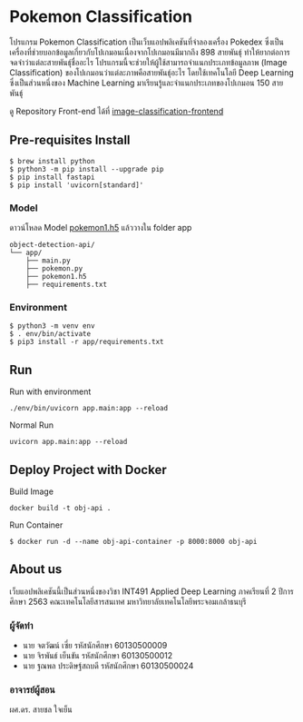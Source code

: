 # Pokemon Classification
โปรแกรม Pokemon Classification เป็นเว็บแอปพลิเคชันที่จำลองเครื่อง Pokedex ซึ่งเป็นเครื่องที่ช่วยบอกข้อมูลเกี่ยวกับโปเกมอนเนื่องจากโปเกมอนมีมากถึง 898 สายพันธุ์ ทำให้ยากต่อการจดจำว่าแต่ละสายพันธุ์ชื่ออะไร โปรแกรมนี้จะช่วยให้ผู้ใช้สามารถจำแนกประเภทข้อมูลภาพ (Image Classification) ของโปเกมอนว่าแต่ละภาพคือสายพันธุ์อะไร โดยใช้เทคโนโลยี Deep Learning ซึ่งเป็นส่วนหนึ่งของ Machine Learning มาเรียนรู้และจำแนกประเภทของโปเกมอน 150 สายพันธุ์

ดู Repository Front-end ได้ที่ [image-classification-frontend](https://github.com/theancient-me/vue-object-detection)

## Pre-requisites Install
````
$ brew install python
$ python3 -m pip install --upgrade pip
$ pip install fastapi
$ pip install 'uvicorn[standard]'
````
### Model
ดาวน์โหลด Model [pokemon1.h5](https://drive.google.com/file/d/1GULFqHTxJmq-ZIeuEmifEI4BBhdjLds6/view?usp=sharing) แล้ววางใน folder app
````
object-detection-api/
└── app/
    ├── main.py
    ├── pokemon.py
    ├── pokemon1.h5
    ├── requirements.txt
````
### Environment
````
$ python3 -m venv env
$ . env/bin/activate
$ pip3 install -r app/requirements.txt
````
## Run
Run with environment
````
./env/bin/uvicorn app.main:app --reload
````
Normal Run
````
uvicorn app.main:app --reload
````
## Deploy Project with Docker
Build Image
````
docker build -t obj-api .
````
Run Container
````
$ docker run -d --name obj-api-container -p 8000:8000 obj-api
````

## About us
เว็บแอปพลิเคชันนี้เป็นส่วนหนึ่งของวิชา INT491 Applied Deep Learning ภาคเรียนที่ 2 ปีการศึกษา 2563 คณะเทคโนโลยีสารสนเทศ มหาวิทยาลัยเทคโนโลยีพระจอมเกล้าธนบุรี
### ผู้จัดทำ
- นาย จตวัฒน์	    เซี่ย			รหัสนักศึกษา 60130500009
- นาย จิรพันธ์    เย็นขัน			รหัสนักศึกษา 60130500012
- นาย ฐณพล	ประดิษฐ์สถบดี		รหัสนักศึกษา 60130500024
### อาจารย์ผู้สอน
ผศ.ดร. สายชล ใจเย็น
